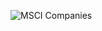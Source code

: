 ![MSCI Companies](https://user-images.githubusercontent.com/47668423/96111422-79deb100-0ee1-11eb-8419-e0d286221739.png)

